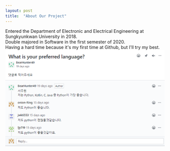 ```yaml
---
layout: post
title:  "About Our Project"
---
```

Entered the Department of Electronic and Electrical Engineering at Sungkyunkwan University in 2018.
<br>
Double majored in Software in the first semester of 2020.
<br>
Having a hard time because it's my first time at Github, but I'll try my best.
<img src="assets/SmartSelectImage_2020-05-23-04-53-39.png"></img>
